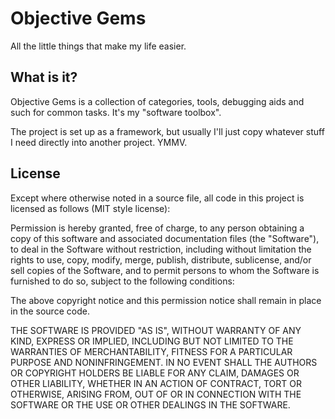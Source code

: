 Objective Gems
==============

All the little things that make my life easier.


What is it?
-----------

Objective Gems is a collection of categories, tools, debugging aids and such for common tasks. It's my "software toolbox".

The project is set up as a framework, but usually I'll just copy whatever stuff I need directly into another project. YMMV.


License
-------

Except where otherwise noted in a source file, all code in this project is licensed as follows (MIT style license):

Permission is hereby granted, free of charge, to any person obtaining a copy
of this software and associated documentation files (the "Software"), to deal
in the Software without restriction, including without limitation the rights
to use, copy, modify, merge, publish, distribute, sublicense, and/or sell
copies of the Software, and to permit persons to whom the Software is
furnished to do so, subject to the following conditions:

The above copyright notice and this permission notice shall remain in place
in the source code.

THE SOFTWARE IS PROVIDED "AS IS", WITHOUT WARRANTY OF ANY KIND, EXPRESS OR
IMPLIED, INCLUDING BUT NOT LIMITED TO THE WARRANTIES OF MERCHANTABILITY,
FITNESS FOR A PARTICULAR PURPOSE AND NONINFRINGEMENT. IN NO EVENT SHALL THE
AUTHORS OR COPYRIGHT HOLDERS BE LIABLE FOR ANY CLAIM, DAMAGES OR OTHER
LIABILITY, WHETHER IN AN ACTION OF CONTRACT, TORT OR OTHERWISE, ARISING FROM,
OUT OF OR IN CONNECTION WITH THE SOFTWARE OR THE USE OR OTHER DEALINGS IN
THE SOFTWARE.


